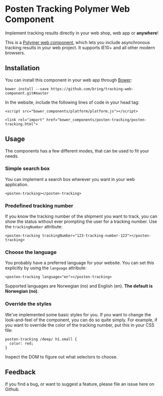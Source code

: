 # Posten Tracking Polymer Web Component

Implement tracking results directly in your web shop, web app or **anywhere**!

This is a [Polymer web component](http://www.polymer-project.org), which lets you include asynchronous tracking
results in your web project. It supports IE10+ and all other modern browsers.

## Installation

You can install this component in your web app through [Bower](http://www.bower.io):

    bower install --save https://github.com/bring/tracking-web-component.git#master

In the website, include the following lines of code in your head tag:

    <script src="bower_components/platform/platform.js"></script>

    <link rel="import" href="bower_components/posten-tracking/posten-tracking.html">

## Usage

The components has a few different modes, that can be used to fit your needs.

### Simple search box

You can implement a search box wherever you want in your web application.

    <posten-tracking></posten-tracking>

### Predefined tracking number

If you know the tracking number of the shipment you want to track, you can show
the status without ever prompting the user for a tracking number. Use the
``trackingNumber`` attribute:

    <posten-tracking trackingNumber="123-tracking-number-123"></posten-tracking>


### Choose the language

You probably have a preferred language for your website. You can set this
explicitly by using the ``language`` attribute:

    <posten-tracking language="en"></posten-tracking>

Supported languages are Norwegian (no) and English
(en). **The default is Norwegian (no)**.

### Override the styles

We've implemented some basic styles for you. If you want to change the
look-and-feel of the component, you can do so quite simply. For example, if you
want to override the color of the tracking number, put this in your CSS file:

    posten-tracking /deep/ h1.small {
      color: red;
    }

Inspect the DOM to figure out what selectors to choose.

## Feedback

If you find a bug, or want to suggest a feature, please file an issue here on
Github.
